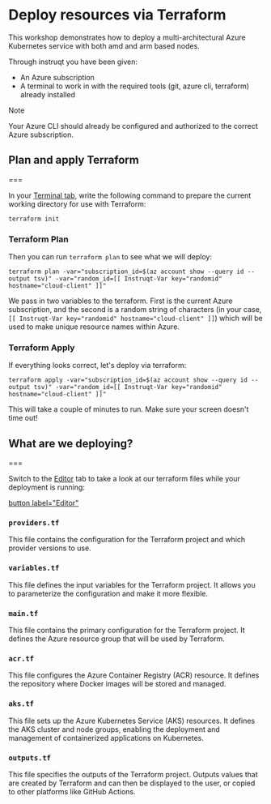 # Deploy resources via Terraform

This workshop demonstrates how to deploy a multi-architectural Azure Kubernetes service with both amd and arm based nodes.

Through instruqt you have been given:

- An Azure subscription
- A terminal to work in with the required tools (git, azure cli, terraform) already installed

> [!NOTE]
> Your Azure CLI should already be configured and authorized to the correct Azure subscription.

## Plan and apply Terraform
===

In your [Terminal tab](tab-0), write the following command to prepare the current working directory for use with Terraform:

```bash,run
terraform init
```

### Terraform Plan

Then you can run `terraform plan` to see what we will deploy:

```bash,run
terraform plan -var="subscription_id=$(az account show --query id --output tsv)" -var="random_id=[[ Instruqt-Var key="randomid" hostname="cloud-client" ]]"
```

We pass in two variables to the terraform. First is the current Azure subscription, and the second is a random string of characters (in your case, `[[ Instruqt-Var key="randomid" hostname="cloud-client" ]]`) which will be used to make unique resource names within Azure.

### Terraform Apply

If everything looks correct, let's deploy via terraform:

```bash,run
terraform apply -var="subscription_id=$(az account show --query id --output tsv)" -var="random_id=[[ Instruqt-Var key="randomid" hostname="cloud-client" ]]"
```

This will take a couple of minutes to run. Make sure your screen doesn't time out!

## What are we deploying?
===

Switch to the [Editor](tab-1) tab to take a look at our terraform files while your deployment is running:

[button label="Editor"](tab-1)

### `providers.tf`

This file contains the configuration for the Terraform project and which provider versions to use.

### `variables.tf`

This file defines the input variables for the Terraform project. It allows you to parameterize the configuration and make it more flexible.

### `main.tf`

This file contains the primary configuration for the Terraform project. It defines the Azure resource group that will be used by Terraform.

### `acr.tf`

This file configures the Azure Container Registry (ACR) resource. It defines the repository where Docker images will be stored and managed.

### `aks.tf`

This file sets up the Azure Kubernetes Service (AKS) resources. It defines the AKS cluster and node groups, enabling the deployment and management of containerized applications on Kubernetes.

### `outputs.tf`

This file specifies the outputs of the Terraform project. Outputs values that are created by Terraform and can then be displayed to the user, or copied to other platforms like GitHub Actions.
